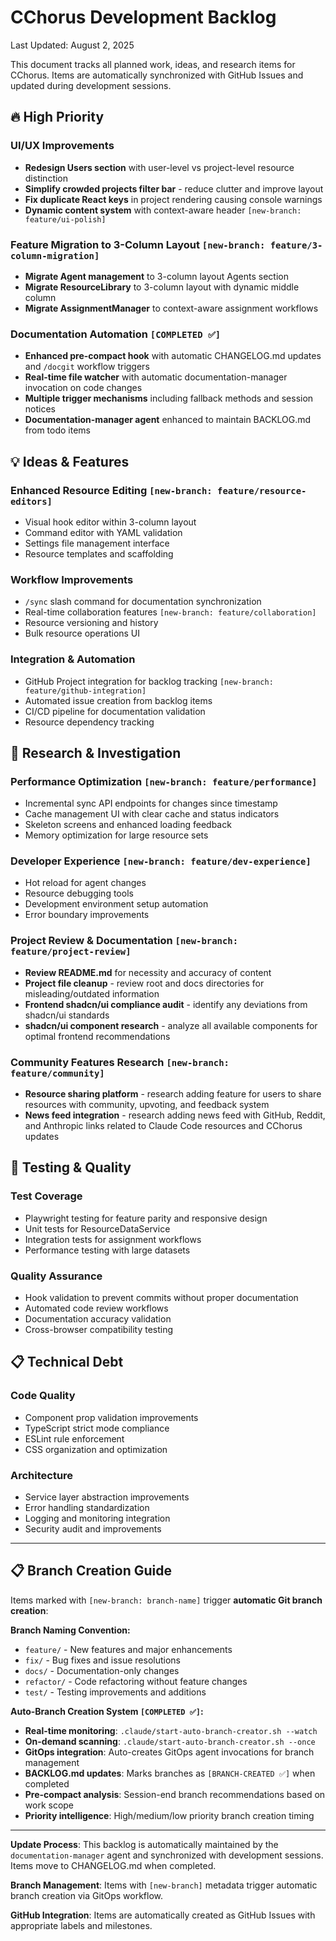 # CChorus Development Backlog

Last Updated: August 2, 2025

This document tracks all planned work, ideas, and research items for CChorus. Items are automatically synchronized with GitHub Issues and updated during development sessions.

## 🔥 High Priority

### UI/UX Improvements
- **Redesign Users section** with user-level vs project-level resource distinction
- **Simplify crowded projects filter bar** - reduce clutter and improve layout  
- **Fix duplicate React keys** in project rendering causing console warnings
- **Dynamic content system** with context-aware header `[new-branch: feature/ui-polish]`

### Feature Migration to 3-Column Layout `[new-branch: feature/3-column-migration]`
- **Migrate Agent management** to 3-column layout Agents section
- **Migrate ResourceLibrary** to 3-column layout with dynamic middle column
- **Migrate AssignmentManager** to context-aware assignment workflows

### Documentation Automation `[COMPLETED ✅]`
- **Enhanced pre-compact hook** with automatic CHANGELOG.md updates and `/docgit` workflow triggers
- **Real-time file watcher** with automatic documentation-manager invocation on code changes
- **Multiple trigger mechanisms** including fallback methods and session notices
- **Documentation-manager agent** enhanced to maintain BACKLOG.md from todo items

## 💡 Ideas & Features

### Enhanced Resource Editing `[new-branch: feature/resource-editors]`
- Visual hook editor within 3-column layout
- Command editor with YAML validation
- Settings file management interface
- Resource templates and scaffolding

### Workflow Improvements
- `/sync` slash command for documentation synchronization
- Real-time collaboration features `[new-branch: feature/collaboration]`
- Resource versioning and history
- Bulk resource operations UI

### Integration & Automation
- GitHub Project integration for backlog tracking `[new-branch: feature/github-integration]`
- Automated issue creation from backlog items
- CI/CD pipeline for documentation validation
- Resource dependency tracking

## 🔬 Research & Investigation

### Performance Optimization `[new-branch: feature/performance]`
- Incremental sync API endpoints for changes since timestamp
- Cache management UI with clear cache and status indicators
- Skeleton screens and enhanced loading feedback
- Memory optimization for large resource sets

### Developer Experience `[new-branch: feature/dev-experience]`
- Hot reload for agent changes
- Resource debugging tools
- Development environment setup automation
- Error boundary improvements

### Project Review & Documentation `[new-branch: feature/project-review]`
- **Review README.md** for necessity and accuracy of content
- **Project file cleanup** - review root and docs directories for misleading/outdated information
- **Frontend shadcn/ui compliance audit** - identify any deviations from shadcn/ui standards
- **shadcn/ui component research** - analyze all available components for optimal frontend recommendations

### Community Features Research `[new-branch: feature/community]`
- **Resource sharing platform** - research adding feature for users to share resources with community, upvoting, and feedback system
- **News feed integration** - research adding news feed with GitHub, Reddit, and Anthropic links related to Claude Code resources and CChorus updates

## 🧪 Testing & Quality

### Test Coverage
- Playwright testing for feature parity and responsive design
- Unit tests for ResourceDataService
- Integration tests for assignment workflows
- Performance testing with large datasets

### Quality Assurance
- Hook validation to prevent commits without proper documentation
- Automated code review workflows
- Documentation accuracy validation
- Cross-browser compatibility testing

## 📋 Technical Debt

### Code Quality
- Component prop validation improvements
- TypeScript strict mode compliance
- ESLint rule enforcement
- CSS organization and optimization

### Architecture
- Service layer abstraction improvements
- Error handling standardization
- Logging and monitoring integration
- Security audit and improvements

---

## 📋 Branch Creation Guide

Items marked with `[new-branch: branch-name]` trigger **automatic Git branch creation**:

**Branch Naming Convention:**
- `feature/` - New features and major enhancements
- `fix/` - Bug fixes and issue resolutions  
- `docs/` - Documentation-only changes
- `refactor/` - Code refactoring without feature changes
- `test/` - Testing improvements and additions

**Auto-Branch Creation System `[COMPLETED ✅]`:**
- **Real-time monitoring**: `.claude/start-auto-branch-creator.sh --watch`
- **On-demand scanning**: `.claude/start-auto-branch-creator.sh --once`
- **GitOps integration**: Auto-creates GitOps agent invocations for branch management
- **BACKLOG.md updates**: Marks branches as `[BRANCH-CREATED ✅]` when completed
- **Pre-compact analysis**: Session-end branch recommendations based on work scope
- **Priority intelligence**: High/medium/low priority branch creation timing

---

**Update Process**: This backlog is automatically maintained by the `documentation-manager` agent and synchronized with development sessions. Items move to CHANGELOG.md when completed.

**Branch Management**: Items with `[new-branch]` metadata trigger automatic branch creation via GitOps workflow.

**GitHub Integration**: Items are automatically created as GitHub Issues with appropriate labels and milestones.
